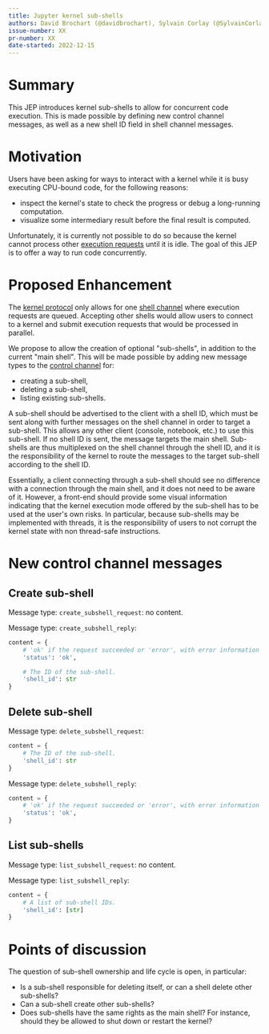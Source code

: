```yaml
---
title: Jupyter kernel sub-shells
authors: David Brochart (@davidbrochart), Sylvain Corlay (@SylvainCorlay), Johan Mabille (@JohanMabille)
issue-number: XX
pr-number: XX
date-started: 2022-12-15
---
```


# Summary

This JEP introduces kernel sub-shells to allow for concurrent code execution. This is made possible
by defining new control channel messages, as well as a new shell ID field in shell channel messages.

# Motivation

Users have been asking for ways to interact with a kernel while it is busy executing CPU-bound code,
for the following reasons:
- inspect the kernel's state to check the progress or debug a long-running computation.
- visualize some intermediary result before the final result is computed.

Unfortunately, it is currently not possible to do so because the kernel cannot process other
[execution requests](https://jupyter-client.readthedocs.io/en/stable/messaging.html#execute) until
it is idle. The goal of this JEP is to offer a way to run code concurrently.

# Proposed Enhancement

The [kernel protocol](https://jupyter-client.readthedocs.io/en/stable/messaging.html) only allows
for one
[shell channel](https://jupyter-client.readthedocs.io/en/stable/messaging.html#messages-on-the-shell-router-dealer-channel)
where execution requests are queued. Accepting other shells would allow users to connect to a kernel
and submit execution requests that would be processed in parallel.

We propose to allow the creation of optional "sub-shells", in addition to the current "main shell".
This will be made possible by adding new message types to the
[control channel](https://jupyter-client.readthedocs.io/en/stable/messaging.html#messages-on-the-control-router-dealer-channel)
for:
- creating a sub-shell,
- deleting a sub-shell,
- listing existing sub-shells.

A sub-shell should be advertised to the client with a shell ID, which must be sent along with
further messages on the shell channel in order to target a sub-shell. This allows any other client
(console, notebook, etc.) to use this sub-shell. If no shell ID is sent, the message targets the
main shell. Sub-shells are thus multiplexed on the shell channel through the shell ID, and it is the
responsibility of the kernel to route the messages to the target sub-shell according to the shell
ID.

Essentially, a client connecting through a sub-shell should see no difference with a connection
through the main shell, and it does not need to be aware of it. However, a front-end should provide
some visual information indicating that the kernel execution mode offered by the sub-shell has to be
used at the user's own risks. In particular, because sub-shells may be implemented with threads, it
is the responsibility of users to not corrupt the kernel state with non thread-safe instructions.

# New control channel messages

## Create sub-shell

Message type: `create_subshell_request`: no content.

Message type: `create_subshell_reply`:

```py
content = {
    # 'ok' if the request succeeded or 'error', with error information as in all other replies.
    'status': 'ok',

    # The ID of the sub-shell.
    'shell_id': str
}
```

## Delete sub-shell

Message type: `delete_subshell_request`:

```py
content = {
    # The ID of the sub-shell.
    'shell_id': str
}
```

Message type: `delete_subshell_reply`:

```py
content = {
    # 'ok' if the request succeeded or 'error', with error information as in all other replies.
    'status': 'ok',
}
```

## List sub-shells

Message type: `list_subshell_request`: no content.

Message type: `list_subshell_reply`:

```py
content = {
    # A list of sub-shell IDs.
    'shell_id': [str]
}
```

# Points of discussion

The question of sub-shell ownership and life cycle is open, in particular:
- Is a sub-shell responsible for deleting itself, or can a shell delete other sub-shells?
- Can a sub-shell create other sub-shells?
- Does sub-shells have the same rights as the main shell? For instance, should they be allowed to
  shut down or restart the kernel?
